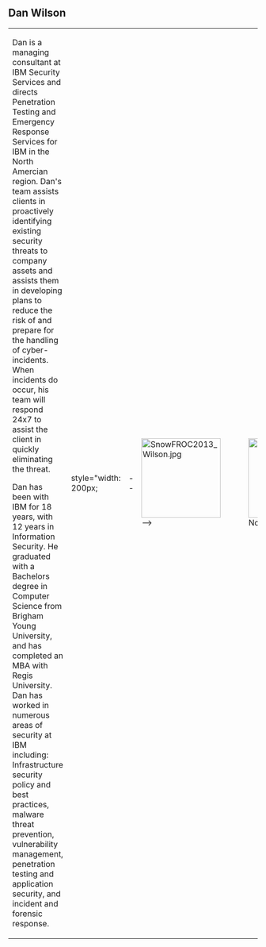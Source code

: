 ## Dan Wilson

<table>
<tbody>
<tr class="odd">
<td><p>Dan is a managing consultant at IBM Security Services and directs Penetration Testing and Emergency Response Services for IBM in the North Amercian region. Dan's team assists clients in proactively identifying existing security threats to company assets and assists them in developing plans to reduce the risk of and prepare for the handling of cyber-incidents. When incidents do occur, his team will respond 24x7 to assist the client in quickly eliminating the threat.</p>
<p>Dan has been with IBM for 18 years, with 12 years in Information Security. He graduated with a Bachelors degree in Computer Science from Brigham Young University, and has completed an MBA with Regis University. Dan has worked in numerous areas of security at IBM including: Infrastructure security policy and best practices, malware threat prevention, vulnerability management, penetration testing and application security, and incident and forensic response.</p></td>
<td><p>style="width: 200px;</p></td>
<td><p>--</p></td>
<td><p><img src="SnowFROC2013_Wilson.jpg" title="fig:SnowFROC2013_Wilson.jpg" alt="SnowFROC2013_Wilson.jpg" width="160" /> --&gt;</p></td>
<td><figure>
<img src="Noimagen.jpg" title="Noimagen.jpg" alt="Noimagen.jpg" width="160" /><figcaption>Noimagen.jpg</figcaption>
</figure></td>
</tr>
</tbody>
</table>